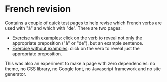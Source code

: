 # French revision

Contains a couple of quick test pages to help revise which French verbs are used with "à" and which with "de". There are two pages:

 - [Exercise with examples](https://martin-nc.github.io/french-revision/): click on the verb to reveal not only the appropriate preposition ("à" or "de"), but an example sentence.
 - [Exercise without examples](https://martin-nc.github.io/french-revision/a-de-verbs-noexamples.html): click on the verb to reveal just the appropriate preposition.

 This was also an experiment to make a page with zero dependencies: no theme, no CSS library, no Google font, no Javascript framework and no site generator.


